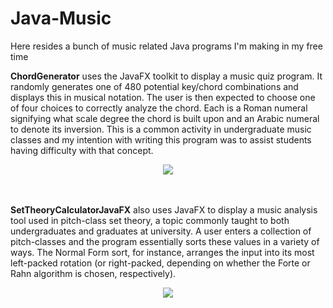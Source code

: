 # Java-Music
Here resides a bunch of music related Java programs I'm making in my free time

**ChordGenerator** uses the JavaFX toolkit to display a music quiz program. 
It randomly generates one of 480 potential key/chord combinations and displays this in musical
notation. The user is then expected to choose one of four choices to correctly analyze the
chord. Each is a Roman numeral signifying what scale degree the chord is built upon and 
an Arabic numeral to denote its inversion. This is a common activity in undergraduate music classes and my 
intention with writing this program was to assist students having difficulty with that concept.

<div align="center">
   <img src="https://github.com/nihk/Java-Music/blob/master/ChordGenerator/screenshot.png">
</div>
<br><br>

**SetTheoryCalculatorJavaFX** also uses JavaFX to display a music analysis tool used in
pitch-class set theory, a topic commonly taught to both undergraduates and graduates at university.
A user enters a collection of pitch-classes and the program essentially
sorts these values in a variety of ways. The Normal Form sort, for instance, arranges the 
input into its most left-packed rotation (or right-packed, depending
on whether the Forte or Rahn algorithm is chosen, respectively).

<div align="center">
   <img src="https://github.com/nihk/Java-Music/blob/master/SetTheoryCalculatorJavaFX/screenshot.png">
</div>
